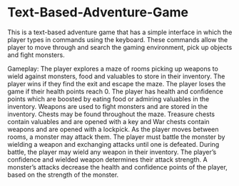 # Text-Based-Adventure-Game
This is a text-based adventure game that has a simple interface in which the player types in commands using the keyboard. 
These commands allow the player to move through and search the gaming environment, pick up objects and fight monsters.

Gameplay:
The player explores a maze of rooms picking up weapons to wield against monsters, food and valuables to store in their 
inventory. The player wins if they find the exit and escape the maze. The player loses the game if their health points 
reach 0. The player has health and confidence points which are boosted by eating food or admiring valuables in the 
inventory. Weapons are used to fight monsters and are stored in the inventory. Chests may be found throughout the maze. 
Treasure chests contain valuables and are opened with a key and War chests contain weapons and are opened with a lockpick.
As the player moves between rooms, a monster may attack them. The player must battle the monster by wielding a weapon and 
exchanging attacks until one is defeated. During battle, the player may wield any weapon in their inventory. The player’s 
confidence and wielded weapon determines their attack strength. A monster’s attacks decrease the health and confidence 
points of the player, based on the strength of the monster.

